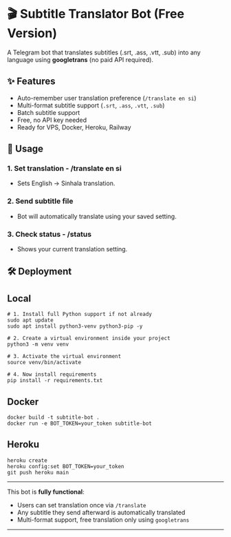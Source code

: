 # 🎬 Subtitle Translator Bot (Free Version)

A Telegram bot that translates subtitles (.srt, .ass, .vtt, .sub) into any language using **googletrans** (no paid API required).

## ✨ Features

- Auto-remember user translation preference (`/translate en si`)  
- Multi-format subtitle support (`.srt`, `.ass`, `.vtt`, `.sub`)  
- Batch subtitle support  
- Free, no API key needed  
- Ready for VPS, Docker, Heroku, Railway  

## 🚀 Usage

### 1. Set translation - /translate en si
- Sets English → Sinhala translation.  

### 2. Send subtitle file
- Bot will automatically translate using your saved setting.  

### 3. Check status - /status
- Shows your current translation setting.

## 🛠 Deployment

## Local
```
# 1. Install full Python support if not already
sudo apt update
sudo apt install python3-venv python3-pip -y

# 2. Create a virtual environment inside your project
python3 -m venv venv

# 3. Activate the virtual environment
source venv/bin/activate

# 4. Now install requirements
pip install -r requirements.txt

```
## Docker
```
docker build -t subtitle-bot .
docker run -e BOT_TOKEN=your_token subtitle-bot
```
## Heroku
```
heroku create
heroku config:set BOT_TOKEN=your_token
git push heroku main
```
---

This bot is **fully functional**:  

- Users can set translation once via `/translate`  
- Any subtitle they send afterward is automatically translated  
- Multi-format support, free translation only using `googletrans`  

---
